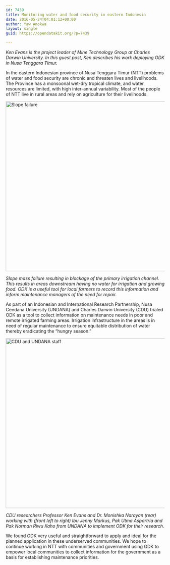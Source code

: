 ```yaml
---
id: 7439
title: Monitoring water and food security in eastern Indonesia
date: 2016-05-24T04:01:12+00:00
author: Yaw Anokwa
layout: single
guid: https://opendatakit.org/?p=7439

---
```

_Ken Evans is the project leader of Mine Technology Group at Charles Darwin University. In this guest post, Ken describes his work deploying ODK in Nusa Tenggara Timur._

In the eastern Indonesian province of Nusa Tenggara Timur (NTT) problems of water and food security are chronic and threaten lives and livelihoods. The Province has a monsoonal wet-dry tropical climate, and water resources are limited, with high inter-annual variability. Most of the people of NTT live in rural areas and rely on agriculture for their livelihoods.

<img src="/assets/wp-content/uploads/2016/05/slope-failure.jpg" alt="Slope failure" width="538" />
  
_Slope mass failure resulting in blockage of the primary irrigation channel. This results in areas downstream having no water for irrigation and growing food. ODK is a useful tool for local farmers to record this information and inform maintenance managers of the need for repair._

As part of an Indonesian and International Research Partnership, Nusa Cendana University (UNDANA) and Charles Darwin University (CDU) trialed ODK as a tool to collect information on maintenance needs in poor and remote irrigated farming areas. Irrigation infrastructure in the areas is in need of regular maintenance to ensure equitable distribution of water thereby eradicating the &#8220;hungry season.&#8221;

<img src="/assets/wp-content/uploads/2016/05/undana-staff.jpg" alt="CDU and UNDANA staff" width="538" />
  
_CDU researchers Professor Ken Evans and Dr. Monishka Narayan (rear) working with (front left to right) Ibu Jenny Markus, Pak Utma Aspartria and Pak Norman Riwu Kaho from UNDANA to implement ODK for their research._

We found ODK very useful and straightforward to apply and ideal for the planned application in these underserved communities. We hope to continue working in NTT with communities and government using ODK to empower local communities to collect information for the government as a basis for establishing maintenance priorities.

